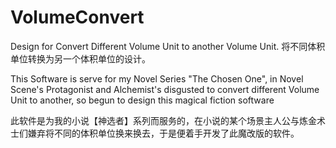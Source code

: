 # VolumeConvert
Design for Convert Different Volume Unit to another Volume Unit.
将不同体积单位转换为另一个体积单位的设计。

This Software is serve for my Novel Series "The Chosen One", in Novel Scene's Protagonist and Alchemist's disgusted to convert different Volume Unit to another, so begun to design this magical fiction software

此软件是为我的小说【神选者】系列而服务的，在小说的某个场景主人公与炼金术士们嫌弃将不同的体积单位换来换去，于是便着手开发了此魔改版的软件。
